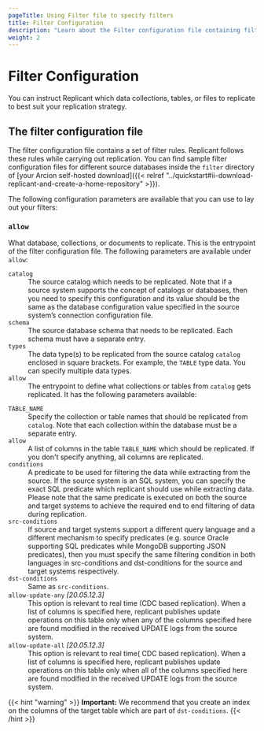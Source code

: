 ```yaml
---
pageTitle: Using Filter file to specify filters
title: Filter Configuration
description: "Learn about the Filter configuration file containing filter rules. These rules tell Replicant which databases, collections, or documents to replicate."
weight: 2
---
```


# Filter Configuration

You can instruct Replicant which data collections, tables, or files to replicate to best suit your replication strategy.

## The filter configuration file
The filter configuration file contains a set of filter rules. Replicant follows these rules while carrying out replication. You can find sample filter configuration files for different source databases inside the `filter` directory of [your Arcion self-hosted download]({{< relref "../quickstart#ii-download-replicant-and-create-a-home-repository" >}}).

The following configuration parameters are available that you can use to lay out your filters:

### `allow`
What database, collections, or documents to replicate. This is the entrypoint of the filter configuration file. The following parameters are available under `allow`: 

<dl class="dl-indent">

<dt><code>catalog</code></dt>
<dd>
The source catalog which needs to be replicated. Note that if a source system supports the concept of catalogs or databases, then you need to specify this configuration and its value should be the same as the database configuration value specified in the source system’s connection configuration file.
</dd>

<dt><code>schema</code></dt>
<dd>
The source database schema that needs to be replicated. Each schema must have a separate entry.
</dd>

<dt><code>types</code></dt>
<dd>
The data type(s) to be replicated from the source catalog <code>catalog</code> enclosed in square brackets. For example, the <code>TABLE</code> type data. You can specify multiple data types.
</dd>

<dt><code>allow</code></dt>
<dd>
The entrypoint to define what collections or tables from <code>catalog</code> gets replicated. It has the following parameters available:
</dd>

<dl class="dl-indent" >
<dt><code>TABLE_NAME</code></dt>
<dd>
Specify the collection or table names that should be replicated from <code>catalog</code>. Note that each collection within the database must be a separate entry.
</dd>

<dt><code>allow</code></dt>
<dd>
A list of columns in the table <code>TABLE_NAME</code> which should be replicated. If you don't specify anything, all columns are replicated.
</dd>

<dt><code>conditions</code></dt>
<dd>
A predicate to be used for filtering the data while extracting from the source. If the source system is an SQL system, you can specify the exact SQL predicate which replicant should use while extracting data. Please note that the same predicate is executed on both the source and target systems to achieve the required end to end filtering of data during replication.
</dd>

<dt><code>src-conditions</code></dt>
<dd>
If source and target systems support a different query language and a different mechanism to specify predicates (e.g. source Oracle supporting SQL predicates while MongoDB supporting JSON predicates), then you must specify the same filtering condition in both languages in src-conditions and dst-conditions for the source and target systems respectively.
</dd>

<dt><code>dst-conditions</code></dt>
<dd>
Same as <code>src-conditions</code>.
</dd>

<dt><code>allow-update-any</code> <i>[20.05.12.3]</i></dt>
<dd>
This option is relevant to real time (CDC based replication). When a list of columns is specified here, replicant publishes update operations on this table only when any of the columns specified here are found modified in the received UPDATE logs from the source system.
</dd>

<dt><code>allow-update-all</code> <i>[20.05.12.3]</i></dt>
<dd>
This option is relevant to real time( CDC based replication). When a list of columns is specified here, replicant publishes update operations on this table only when all of the columns specified here are found modified in the received UPDATE logs from the source system.
</dd>

</dl>

</dl>

{{< hint "warning" >}}
**Important:** We recommend that you create an index on the columns of the target table which are part of `dst-conditions`.
{{< /hint >}}